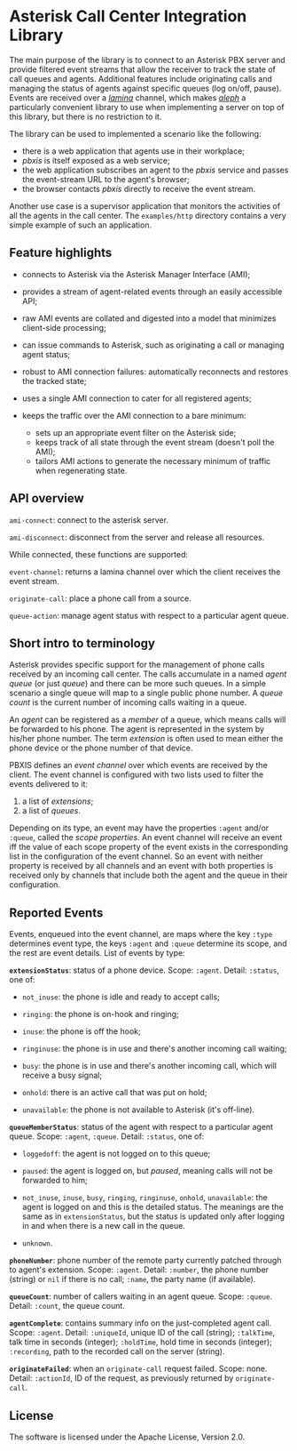 # Asterisk Call Center Integration Library

The main purpose of the library is to connect to an Asterisk PBX server and provide filtered event streams that allow the receiver to track the state of call queues and agents. Additional features include originating calls and managing the status of agents against specific queues (log on/off, pause). Events are received over a [*lamina*](https://github.com/ztellman/lamina) channel, which makes [*aleph*](https://github.com/ztellman/aleph) a particularly convenient library to use when implementing a server on top of this library, but there is no restriction to it.

The library can be used to implemented a scenario like the following:

* there is a web application that agents use in their workplace;
* *pbxis* is itself exposed as a web service;
* the web application subscribes an agent to the *pbxis* service and passes the event-stream URL to the agent's browser;
* the browser contacts *pbxis* directly to receive the event stream.

Another use case is a supervisor application that monitors the activities of all the agents in the call center. The `examples/http` directory contains a very simple example of such an application.


## Feature highlights

* connects to Asterisk via the Asterisk Manager Interface (AMI);

* provides a stream of agent-related events through an easily accessible API;

* raw AMI events are collated and digested into a model that minimizes client-side processing;

* can issue commands to Asterisk, such as originating a call or managing agent status;

* robust to AMI connection failures: automatically reconnects and restores the tracked state;

* uses a single AMI connection to cater for all registered agents;

* keeps the traffic over the AMI connection to a bare minimum:
  * sets up an appropriate event filter on the Asterisk side;
  * keeps track of all state through the event stream (doesn't poll the AMI);
  * tailors AMI actions to generate the necessary minimum of traffic when regenerating state.

## API overview

`ami-connect`: connect to the asterisk server.

`ami-disconnect`: disconnect from the server and release all resources.

While connected, these functions are supported:

`event-channel`: returns a lamina channel over which the client receives the event stream.

`originate-call`: place a phone call from a source.

`queue-action`: manage agent status with respect to a particular agent queue.


## Short intro to terminology

Asterisk provides specific support for the management of phone calls received by an incoming call center. The calls accumulate in a named *agent queue* (or just *queue*) and there can be more such queues. In a simple scenario a single queue will map to a single public phone number. A *queue count* is the current number of incoming calls waiting in a queue.

An *agent* can be registered as a *member* of a queue, which means calls will be forwarded to his phone. The agent is represented in the system by his/her phone number. The term *extension* is often used to mean either the phone device or the phone number of that device.

PBXIS defines an *event channel* over which events are received by the client. The event channel is configured with two lists used to filter the events delivered to it:

1. a list of *extensions*;
2. a list of *queues*.

Depending on its type, an event may have the properties `:agent` and/or `:queue`, called the *scope properties*. An event channel will receive an event iff the value of each scope property of the event exists in the corresponding list in the configuration of the event channel. So an event with neither property is received by all channels and an event with both properties is received only by channels that include both the agent and the queue in their configuration.


## Reported Events

Events, enqueued into the event channel, are maps where the key `:type` determines event type, the keys `:agent` and `:queue` determine its scope, and the rest are event details. List of events by type:

**`extensionStatus`**: status of a phone device. Scope: `:agent`. Detail: `:status`, one of:

- `not_inuse`: the phone is idle and ready to accept calls;

- `ringing`: the phone is on-hook and ringing;

- `inuse`: the phone is off the hook;

- `ringinuse`: the phone is in use and there's another incoming call waiting;

- `busy`: the phone is in use and there's another incoming call, which will receive a busy signal;

- `onhold`: there is an active call that was put on hold;

- `unavailable`: the phone is not available to Asterisk (it's off-line).


**`queueMemberStatus`**: status of the agent with respect to a particular agent queue. Scope: `:agent`, `:queue`. Detail: `:status`, one of:

- `loggedoff`: the agent is not logged on to this queue;

- `paused`: the agent is logged on, but *paused*, meaning calls will not be forwarded to him;

- `not_inuse`, `inuse`, `busy`, `ringing`, `ringinuse`, `onhold`, `unavailable`: the agent is logged on and this is the detailed status. The meanings are the same as in `extensionStatus`, but the status is updated only after logging in and when there is a new call in the queue.

- `unknown`.


**`phoneNumber`**: phone number of the remote party currently patched through to agent's extension. Scope: `:agent`. Detail: `:number`, the phone number (string) or `nil` if there is no call; `:name`, the party name (if available).

**`queueCount`**: number of callers waiting in an agent queue. Scope: `:queue`. Detail: `:count`, the queue count.

**`agentComplete`**: contains summary info on the just-completed agent call. Scope: `:agent`. Detail: `:uniqueId`, unique ID of the call (string); `:talkTime`, talk time in seconds (integer); `:holdTime`, hold time in seconds (integer); `:recording`, path to the recorded call on the server (string).

**`originateFailed`**: when an `originate-call` request failed. Scope: none. Detail: `:actionId`, ID of the request, as previously returned by `originate-call`.



## License

The software is licensed under the Apache License, Version 2.0.